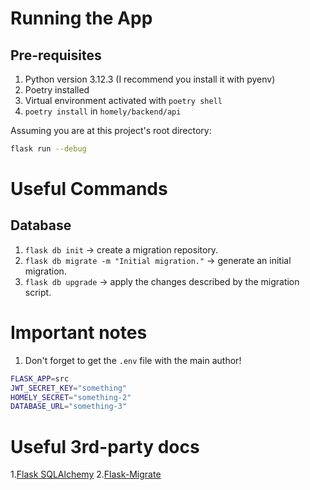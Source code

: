 # Running the App

## Pre-requisites

1. Python version 3.12.3 (I recommend you install it with pyenv)
2. Poetry installed
3. Virtual environment activated with `poetry shell`
4. `poetry install` in `homely/backend/api`

Assuming you are at this project's root directory:
```bash
flask run --debug
```
# Useful Commands

## Database

1. `flask db init` -> create a migration repository.
2. `flask db migrate -m "Initial migration."` -> generate an initial migration.
3. `flask db upgrade` -> apply the changes described by the migration script.

# Important notes

1. Don't forget to get the `.env` file with the main author!
```bash
FLASK_APP=src
JWT_SECRET_KEY="something"
HOMELY_SECRET="something-2"
DATABASE_URL="something-3"
```

# Useful 3rd-party docs

1.[Flask SQLAlchemy](https://flask-sqlalchemy.palletsprojects.com/en/3.1.x/quickstart/)
2.[Flask-Migrate](https://flask-migrate.readthedocs.io/en/latest/)

